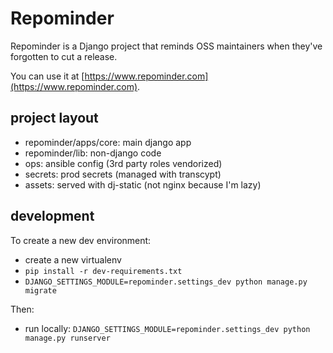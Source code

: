# Repominder

Repominder is a Django project that reminds OSS maintainers when they've forgotten to cut a release.

You can use it at [https://www.repominder.com](https://www.repominder.com).

## project layout

* repominder/apps/core: main django app
* repominder/lib: non-django code
* ops: ansible config (3rd party roles vendorized)
* secrets: prod secrets (managed with transcypt)
* assets: served with dj-static (not nginx because I'm lazy)

## development

To create a new dev environment:

* create a new virtualenv
* `pip install -r dev-requirements.txt`
* `DJANGO_SETTINGS_MODULE=repominder.settings_dev python manage.py migrate`

Then:

* run locally: `DJANGO_SETTINGS_MODULE=repominder.settings_dev python manage.py runserver`
